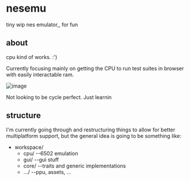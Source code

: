 # nesemu
tiny wip nes emulator,, for fun
## about
cpu kind of works. :')

Currently focusing mainly on getting the CPU to run test suites in browser with easily interactable ram. 

![image](https://github.com/sqrtM/nesemu/assets/79169638/6712c887-241a-4c4c-8f8a-0d42bd1311e0)


Not looking to be cycle perfect. Just learnin 

## structure

I'm currently going through and restructuring things to allow for better
multiplatform support, but the general idea is going to be something like:

- workspace/
    - cpu/  --6502 emulation
    - gui/  --gui stuff 
    - core/ --traits and generic implementations
    - .../ --ppu, assets, ...


